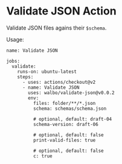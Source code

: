 # Validate JSON Action

Validate JSON files agains their `$schema`.

Usage:

```
name: Validate JSON

jobs:
  validate:
    runs-on: ubuntu-latest
    steps:
      - uses: actions/checkout@v2
      - name: Validate JSON
        uses: walbo/validate-json@v0.0.2
        env:
          files: folder/**/*.json
          schema: schemas/schema.json

          # optional, default: draft-04
          schema-version: draft-06

          # optional, default: false
          print-valid-files: true

          # optional, default: false
          c: true
```

